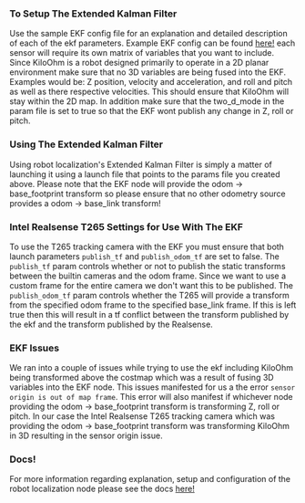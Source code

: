 ### To Setup The Extended Kalman Filter
Use the sample EKF config file for an explanation and detailed description of each of the ekf parameters. Example EKF config can be found [here!](https://github.com/cra-ros-pkg/robot_localization/blob/galactic-devel/params/ekf.yaml) each sensor will require its own matrix of variables that you want to include. Since KiloOhm is a robot designed primarily to operate in a 2D planar environment make sure that no 3D variables are being fused into the EKF. Examples would be: Z position, velocity and acceleration, and roll and pitch as well as there respective velocities. This should ensure that KiloOhm will stay within the 2D map. In addition make sure that the two_d_mode in the param file is set to true so that the EKF wont publish any change in Z, roll or pitch.

### Using The Extended Kalman Filter
Using robot localization's Extended Kalman Filter is simply a matter of launching it using a launch file that points to the params file you created above. Please note that the EKF node will provide the odom -> base_footprint transform so please ensure that no other odometry source provides a odom -> base_link transform!

### Intel Realsense T265 Settings for Use With The EKF
To use the T265 tracking camera with the EKF you must ensure that both launch parameters `publish_tf` and `publish_odom_tf` are set to false. The `publish_tf` param controls whether or not to publish the static transforms between the builtin cameras and the odom frame. Since we want to use a custom frame for the entire camera we don't want this to be published. The `publish_odom_tf` param controls whether the T265 will provide a transform from the specified odom frame to the specified base_link frame. If this is left true then this will result in a tf conflict between the transform published by the ekf and the transform published by the Realsense.

### EKF Issues
We ran into a couple of issues while trying to use the ekf including KiloOhm being transformed above the costmap which was a result of fusing 3D variables into the EKF node. This issues manifested for us a the error `sensor origin is out of map frame`. This error will also manifest if whichever node providing the odom -> base_footprint transform is transforming Z, roll or pitch. In our case the Intel Realsense T265 tracking camera which was providing the odom -> base_footprint transform was transforming KiloOhm in 3D resulting in the sensor origin issue.

### Docs!
For more information regarding explanation, setup and configuration of the robot localization node please see the docs [here!](https://docs.ros.org/en/noetic/api/robot_localization/html/state_estimation_nodes.html#ekf-localization-node)

